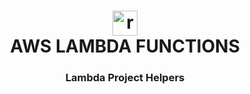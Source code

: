 <h1 align="center"> <img src="[https://rust-lang.org/logos/rust-logo-512x512.png](https://img.icons8.com/color/512/awslambda.png)" width="40" height="40" alt="rust" /> </br> AWS LAMBDA FUNCTIONS </h1>

<h3 align="center">Lambda Project Helpers</h3>
